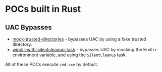 # POCs built in Rust

## UAC Bypasses

- [mock-trusted-directories](./uac-bypasses/mock-trusted-directories) - bypasses UAC by using a fake trusted directory.
- [windir-with-silentcleanup-task](./uac-bypasses/windir-with-silentcleanup-task) - bypasses UAC by mocking the `WinDir` environment variable, and using the `SilentCleanup` task.

All of these POCs execute `cmd.exe` by default.
